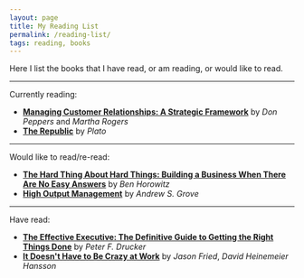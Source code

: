 ```yaml
---
layout: page
title: My Reading List
permalink: /reading-list/
tags: reading, books
---
```


Here I list the books that I have read, or am reading, or would like to read.

___

Currently reading:
- [**Managing Customer Relationships: A Strategic Framework**](https://www.amazon.com/Managing-Customer-Relationships-Strategic-Framework/dp/0470423471) by *Don Peppers* and *Martha Rogers*
- [**The Republic**](https://www.amazon.com/Republic-Plato/dp/1420931695) by *Plato*

___

Would like to read/re-read:
- [**The Hard Thing About Hard Things: Building a Business When There Are No Easy Answers**](https://www.amazon.com/Hard-Thing-About-Things-Building/dp/0062273205) by *Ben Horowitz*
- [**High Output Management**](https://www.amazon.com/High-Output-Management-Andrew-Grove/dp/0679762884) by *Andrew S. Grove*

___

Have read:
- [**The Effective Executive: The Definitive Guide to Getting the Right Things Done**](https://www.amazon.com/Effective-Executive-Definitive-Harperbusiness-Essentials/dp/0060833459) by *Peter F. Drucker*
- [**It Doesn't Have to Be Crazy at Work**](https://www.amazon.com/Doesnt-Have-Be-Crazy-Work/dp/0062874780) by *Jason Fried*, *David Heinemeier Hansson*
